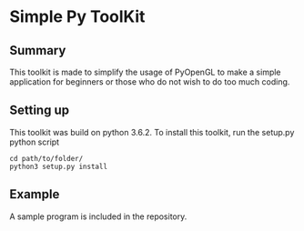# Simple Py ToolKit

## Summary
This toolkit is made to simplify the usage of PyOpenGL to make a simple application for beginners or those who do not wish to do too much coding.

## Setting up
This toolkit was build on python 3.6.2.
To install this toolkit, run the setup.py python script
```
cd path/to/folder/
python3 setup.py install
```

## Example
A sample program is included in the repository.